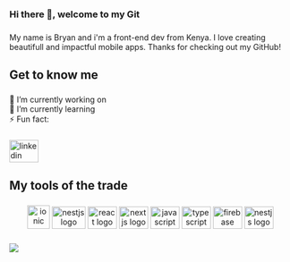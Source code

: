 ### Hi there 👋, welcome to my Git

<!--
**kahiggz/kahiggz** is a ✨ _special_ ✨ repository because its `README.md` (this file) appears on your GitHub profile.

Here are some ideas to get you started:

- 🔭 I’m currently working on ...
- 🌱 I’m currently learning ...
- 👯 I’m looking to collaborate on ...
- 🤔 I’m looking for help with ...
- 💬 Ask me about ...
- 📫 How to reach me: ...
- 😄 Pronouns: ...
- ⚡ Fun fact: ...
-->

###
<p align="left">My name is Bryan and i'm a front-end dev from Kenya. I love creating beautifull and impactful mobile apps. Thanks for checking out my GitHub!</p>

###
<h2 align="left">Get to know me</h2>

###
<p align="left">🔭 I’m currently working on<br>🌱 I’m currently learning<br>⚡ Fun fact:</p>

###
<div align="left">
  <a href="https://www.linkedin.com/in/sean-derue/" target="_blank">
    <img src="https://raw.githubusercontent.com/kahiggz/profile-readme-generator/master/src/assets/icons/social/linkedin/default.svg" width="52" height="40" alt="linkedin logo"  />
  </a>
</div>

###
<h2 align="left">My tools of the trade</h2>

###
<div align="center">
  <img src="https://cdn.jsdelivr.net/gh/devicons/devicon/icons/ionic/ionic-original.svg" alt="ionic" width="40" height="42"/>
  <img src="https://cdn.jsdelivr.net/gh/devicons/devicon/icons/nestjs/nestjs-plain.svg" height="40" width="60" alt="nestjs logo"  />
  <img src="https://cdn.jsdelivr.net/gh/devicons/devicon/icons/react/react-original.svg" height="40" width="52" alt="react logo"  />
  <img src="https://cdn.jsdelivr.net/gh/devicons/devicon/icons/nextjs/nextjs-original.svg" height="40" width="52" alt="nextjs logo"  />
  <img src="https://cdn.jsdelivr.net/gh/devicons/devicon/icons/javascript/javascript-original.svg" height="40" width="52" alt="javascript logo"  />
  <img src="https://cdn.jsdelivr.net/gh/devicons/devicon/icons/typescript/typescript-original.svg" height="40" width="52" alt="typescript logo"  />
  <img src="https://cdn.jsdelivr.net/gh/devicons/devicon/icons/firebase/firebase-plain-wordmark.svg" height="40" width="52" alt="firebase logo"  />
  
<img src="https://cdn.jsdelivr.net/gh/devicons/devicon/icons/angularjs/angularjs-original.svg" height="40" width="52" alt="nestjs logo"  />
</div>

###
<div align="left">
  <img src="https://visitor-badge.laobi.icu/badge?page_id=kahiggz.kahiggz&right_color=coral&left_text=Visits"  />
</div>

###
